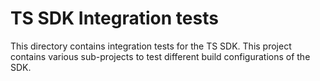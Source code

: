 # TS SDK Integration tests

This directory contains integration tests for the TS SDK. This project contains various sub-projects to test different build configurations of the SDK.
